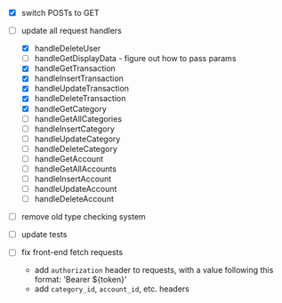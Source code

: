 -   [x] switch POSTs to GET
-   [ ] update all request handlers

    -   [x] handleDeleteUser
    -   [ ] handleGetDisplayData - figure out how to pass params
    -   [x] handleGetTransaction
    -   [x] handleInsertTransaction
    -   [x] handleUpdateTransaction
    -   [x] handleDeleteTransaction
    -   [x] handleGetCategory
    -   [ ] handleGetAllCategories
    -   [ ] handleInsertCategory
    -   [ ] handleUpdateCategory
    -   [ ] handleDeleteCategory
    -   [ ] handleGetAccount
    -   [ ] handleGetAllAccounts
    -   [ ] handleInsertAccount
    -   [ ] handleUpdateAccount
    -   [ ] handleDeleteAccount

-   [ ] remove old type checking system
-   [ ] update tests

-   [ ] fix front-end fetch requests
    -   add `authorization` header to requests, with a value following this format: 'Bearer ${token}'
    -   add `category_id`, `account_id`, etc. headers
